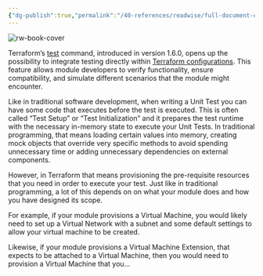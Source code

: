 ```yaml
---
{"dg-publish":true,"permalink":"/40-references/readwise/full-document-contents/terraform-testing-unleashed-from-examples-to-assertions-in-real-world-scenarios/","tags":["rw/articles"]}
---
```


![rw-book-cover](https://miro.medium.com/v2/da:true/resize:fit:1200/0*fJjTcqClbEOMCQk_)

Terraform’s [test](https://developer.hashicorp.com/terraform/cli/commands/test) command, introduced in version 1.6.0, opens up the possibility to integrate testing directly within [Terraform configurations](https://developer.hashicorp.com/terraform/language/tests). This feature allows module developers to verify functionality, ensure compatibility, and simulate different scenarios that the module might encounter.

Like in traditional software development, when writing a Unit Test you can have some code that executes before the test is executed. This is often called “Test Setup” or “Test Initialization” and it prepares the test runtime with the necessary in-memory state to execute your Unit Tests. In traditional programming, that means loading certain values into memory, creating mock objects that override very specific methods to avoid spending unnecessary time or adding unnecessary dependencies on external components.

However, in Terraform that means provisioning the pre-requisite resources that you need in order to execute your test. Just like in traditional programming, a lot of this depends on on what your module does and how you have designed its scope.

For example, if your module provisions a Virtual Machine, you would likely need to set up a Virtual Network with a subnet and some default settings to allow your virtual machine to be created.

Likewise, if your module provisions a Virtual Machine Extension, that expects to be attached to a Virtual Machine, then you would need to provision a Virtual Machine that you…
